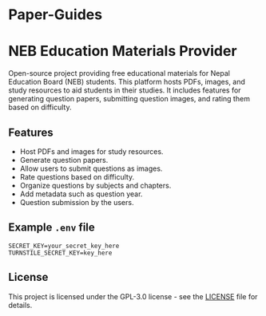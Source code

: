 # Paper-Guides 

# NEB Education Materials Provider

Open-source project providing free educational materials for Nepal Education Board (NEB) students. This platform hosts PDFs, images, and study resources to aid students in their studies. It includes features for generating question papers, submitting question images, and rating them based on difficulty.


## Features

- Host PDFs and images for study resources.
- Generate question papers.
- Allow users to submit questions as images.
- Rate questions based on difficulty.
- Organize questions by subjects and chapters.
- Add metadata such as question year.
- Question submission by the users.


## Example `.env` file

```
SECRET_KEY=your_secret_key_here
TURNSTILE_SECRET_KEY=key_here
```

## License

This project is licensed under the  GPL-3.0 license  - see the [LICENSE](LICENSE) file for details.
